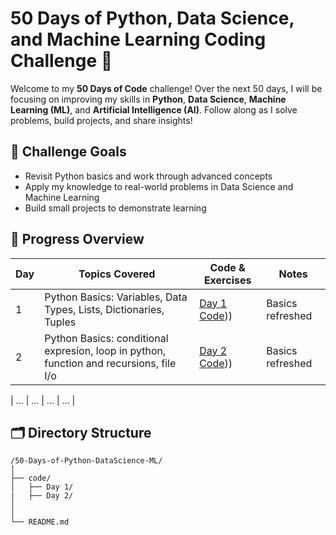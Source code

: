 
#  50 Days of Python, Data Science, and Machine Learning Coding Challenge 🎉

Welcome to my **50 Days of Code** challenge! Over the next 50 days, I will be focusing on improving my skills in **Python**, **Data Science**, **Machine Learning (ML)**, and **Artificial Intelligence (AI)**. Follow along as I solve problems, build projects, and share insights!

## 🎯 Challenge Goals
- Revisit Python basics and work through advanced concepts
- Apply my knowledge to real-world problems in Data Science and Machine Learning
- Build small projects to demonstrate learning

## 📅 Progress Overview

| Day | Topics Covered | Code & Exercises | Notes |
|-----|----------------|------------------|-------|
| 1   | Python Basics: Variables, Data Types, Lists, Dictionaries, Tuples | [Day 1 Code](https://github.com/NimraAslamkhan/python_coding_challenges))) | Basics refreshed |
| 2   | Python Basics: conditional expresion, loop in python, function and recursions, file I/o| [Day 2 Code](https://github.com/NimraAslamkhan/python_coding_challenges))) | Basics refreshed |

| ... | ... | ... | ... |

## 🗂 Directory Structure

```plaintext
/50-Days-of-Python-DataScience-ML/
│
├── code/
│   ├── Day 1/
|   ├── Day 2/
│   
│
└── README.md
